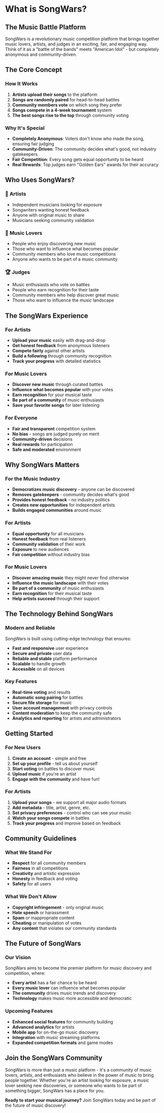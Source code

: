 # What is SongWars?

## The Music Battle Platform

SongWars is a revolutionary music competition platform that brings together music lovers, artists, and judges in an exciting, fair, and engaging way. Think of it as a "battle of the bands" meets "American Idol" - but completely anonymous and community-driven.

## The Core Concept

### How It Works
1. **Artists upload their songs** to the platform
2. **Songs are randomly paired** for head-to-head battles
3. **Community members vote** on which song they prefer
4. **Songs compete in a 4-week tournament** system
5. **The best songs rise to the top** through community voting

### Why It's Special
- **Completely Anonymous**: Voters don't know who made the song, ensuring fair judging
- **Community-Driven**: The community decides what's good, not industry gatekeepers
- **Fair Competition**: Every song gets equal opportunity to be heard
- **Real Rewards**: Top judges earn "Golden Ears" awards for their accuracy

## Who Uses SongWars?

### 🎵 **Artists**
- Independent musicians looking for exposure
- Songwriters wanting honest feedback
- Anyone with original music to share
- Musicians seeking community validation

### 👥 **Music Lovers**
- People who enjoy discovering new music
- Those who want to influence what becomes popular
- Community members who love music competitions
- Anyone who wants to be part of a music community

### 🏆 **Judges**
- Music enthusiasts who vote on battles
- People who earn recognition for their taste
- Community members who help discover great music
- Those who want to influence the music landscape

## The SongWars Experience

### For Artists
- **Upload your music** easily with drag-and-drop
- **Get honest feedback** from anonymous listeners
- **Compete fairly** against other artists
- **Build a following** through community recognition
- **Track your progress** with detailed statistics

### For Music Lovers
- **Discover new music** through curated battles
- **Influence what becomes popular** with your votes
- **Earn recognition** for your musical taste
- **Be part of a community** of music enthusiasts
- **Save your favorite songs** for later listening

### For Everyone
- **Fair and transparent** competition system
- **No bias** - songs are judged purely on merit
- **Community-driven** decisions
- **Real rewards** for participation
- **Safe and moderated** environment

## Why SongWars Matters

### For the Music Industry
- **Democratizes music discovery** - anyone can be discovered
- **Removes gatekeepers** - community decides what's good
- **Provides honest feedback** - no industry politics
- **Creates new opportunities** for independent artists
- **Builds engaged communities** around music

### For Artists
- **Equal opportunity** for all musicians
- **Honest feedback** from real listeners
- **Community validation** of their work
- **Exposure** to new audiences
- **Fair competition** without industry bias

### For Music Lovers
- **Discover amazing music** they might never find otherwise
- **Influence the music landscape** with their votes
- **Be part of a community** of music enthusiasts
- **Earn recognition** for their musical taste
- **Help artists succeed** through their support

## The Technology Behind SongWars

### Modern and Reliable
SongWars is built using cutting-edge technology that ensures:
- **Fast and responsive** user experience
- **Secure and private** user data
- **Reliable and stable** platform performance
- **Scalable** to handle growth
- **Accessible** on all devices

### Key Features
- **Real-time voting** and results
- **Automatic song pairing** for battles
- **Secure file storage** for music
- **User account management** with privacy controls
- **Content moderation** to keep the community safe
- **Analytics and reporting** for artists and administrators

## Getting Started

### For New Users
1. **Create an account** - simple and free
2. **Set up your profile** - tell us about yourself
3. **Start voting** on battles to discover music
4. **Upload music** if you're an artist
5. **Engage with the community** and have fun!

### For Artists
1. **Upload your songs** - we support all major audio formats
2. **Add metadata** - title, artist, genre, etc.
3. **Set privacy preferences** - control who can see your music
4. **Watch your songs compete** in battles
5. **Track your progress** and improve based on feedback

## Community Guidelines

### What We Stand For
- **Respect** for all community members
- **Fairness** in all competitions
- **Creativity** and artistic expression
- **Honesty** in feedback and voting
- **Safety** for all users

### What We Don't Allow
- **Copyright infringement** - only original music
- **Hate speech** or harassment
- **Spam** or inappropriate content
- **Cheating** or manipulation of votes
- **Any content** that violates our community standards

## The Future of SongWars

### Our Vision
SongWars aims to become the premier platform for music discovery and competition, where:
- **Every artist** has a fair chance to be heard
- **Every music lover** can influence what becomes popular
- **The community** drives music trends and discovery
- **Technology** makes music more accessible and democratic

### Upcoming Features
- **Enhanced social features** for community building
- **Advanced analytics** for artists
- **Mobile app** for on-the-go music discovery
- **Integration** with music streaming platforms
- **Expanded competition formats** and game modes

## Join the SongWars Community

SongWars is more than just a music platform - it's a community of music lovers, artists, and enthusiasts who believe in the power of music to bring people together. Whether you're an artist looking for exposure, a music lover seeking new discoveries, or someone who wants to be part of something bigger, SongWars has a place for you.

**Ready to start your musical journey?** Join SongWars today and be part of the future of music discovery!
